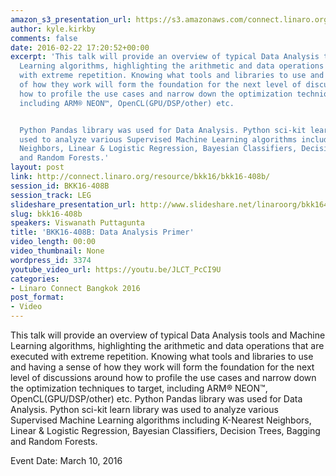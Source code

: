 ```yaml
---
amazon_s3_presentation_url: https://s3.amazonaws.com/connect.linaro.org/bkk16/Presentations/Thursday/BKK16-408B.pdf
author: kyle.kirkby
comments: false
date: 2016-02-22 17:20:52+00:00
excerpt: 'This talk will provide an overview of typical Data Analysis tools and Machine
  Learning algorithms, highlighting the arithmetic and data operations that are executed
  with extreme repetition. Knowing what tools and libraries to use and having a sense
  of how they work will form the foundation for the next level of discussions around
  how to profile the use cases and narrow down the optimization techniques to target,
  including ARM® NEON™, OpenCL(GPU/DSP/other) etc.


  Python Pandas library was used for Data Analysis. Python sci-kit learn library was
  used to analyze various Supervised Machine Learning algorithms including K-Nearest
  Neighbors, Linear & Logistic Regression, Bayesian Classifiers, Decision Trees, Bagging
  and Random Forests.'
layout: post
link: http://connect.linaro.org/resource/bkk16/bkk16-408b/
session_id: BKK16-408B
session_track: LEG
slideshare_presentation_url: http://www.slideshare.net/linaroorg/bkk16408b-data-analytics-and-machine-learning-from-node-to-cluster
slug: bkk16-408b
speakers: Viswanath Puttagunta
title: 'BKK16-408B: Data Analysis Primer'
video_length: 00:00
video_thumbnail: None
wordpress_id: 3374
youtube_video_url: https://youtu.be/JLCT_PcCI9U
categories:
- Linaro Connect Bangkok 2016
post_format:
- Video
---
```


This talk will provide an overview of typical Data Analysis tools and Machine Learning algorithms, highlighting the arithmetic and data operations that are executed with extreme repetition. Knowing what tools and libraries to use and having a sense of how they work will form the foundation for the next level of discussions around how to profile the use cases and narrow down the optimization techniques to target, including ARM® NEON™, OpenCL(GPU/DSP/other) etc.  Python Pandas library was used for Data Analysis. Python sci-kit learn library was used to analyze various Supervised Machine Learning algorithms including K-Nearest Neighbors, Linear & Logistic Regression, Bayesian Classifiers, Decision Trees, Bagging and Random Forests.

Event Date: March 10, 2016
